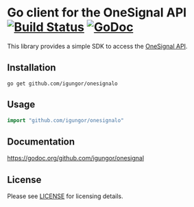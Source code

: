 # Go client for the OneSignal API [![Build Status](https://travis-ci.org/igungor/onesignal.svg?branch=master)](https://travis-ci.org/igungor/onesignal) [![GoDoc](https://godoc.org/github.com/igungor/onesignal?status.svg)](https://godoc.org/github.com/igungor/onesignal)

This library provides a simple SDK to access the [OneSignal API](https://documentation.onesignal.com/docs/server-api-overview).

## Installation

```
go get github.com/igungor/onesignalo
```

## Usage

```go
import "github.com/igungor/onesignalo"
```

## Documentation

https://godoc.org/github.com/igungor/onesignal

## License

Please see [LICENSE](/LICENSE) for licensing details. 
